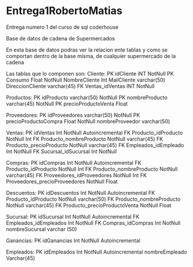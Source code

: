 # Entrega1RobertoMatias
Entrega numero 1 del curso de sql coderhouse


Base de datos de cadena de Supermercados

En esta base de datos podras ver la relacion ente tablas y como se comportan dentro de la base misma, de cualquier supermercado de la cadena

Las tablas que lo componen son:
Cliente:
PK idCliente iNT NotNull
PK Consumo Float NotNull
NombreCliente Int
MailCliente varchar(50)
DireccionCliente varchar(45)
FK Ventas_idVentas INT NotNull

Productos:
PK idProducto varchar(50) NotNull
PK nombreProducto varchar(45) NotNull
PK precioProductoVenta Float

Proveedores:
PK idProveedores varchar(50) NotNull
PK precioProductoCompra Float NotNull
nombreProveedor varchar(50)

Ventas:
PK idVentas Int NotNull Autoincremental
FK Producto_idProducto NotNull Int
FK Producto_nombreProducto NotNull varchar(45)
FK Producto_precioProducto NotNull varchar(45)
FK Empleados_idEmpleado Int NotNull
FK Sucursal_idSucursal Int NotNull

Compras:
PK idCompras Int NotNull Autoincremental
FK Producto_idProducto NotNull Int
FK Producto_nombreProducto NotNull varchar(45)
FK Proveedores_idProveedores NotNull Int
FK Proveedores_precioProveedores NotNull Float

Descuentos:
PK idDescuentos Int NotNull Autoincremental
FK Producto_idProducto NotNull varchar(50)
FK Producto_nombreProducto NotNull varchar(45)
FK Producto_precioProductoVenta NotNull Float

Sucursal:
PK idSucursal Int NotNull Autoincremental
FK Empleados_idEmpleados Int NotNull
FK Compras_idCompras Int NotNull
nombreSucursal varchar (50)

Ganancias:
PK idGanancias Int NotNull Autoincremental

Empleados:
PK idEmpleados Int NotNull Autoincremental
nombreEmpleado Varchar(45)
